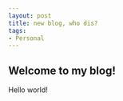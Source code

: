 ```yaml
---
layout: post
title: new blog, who dis?
tags:
- Personal
---
```


## Welcome to my blog!

Hello world! 
